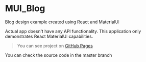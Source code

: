 # MUI_Blog
Blog design example created using React and MaterialUI

Actual app doesn't have any API functionality. This application only demonstrates React MaterialUI capabilities. 
> You can see project on [GitHub Pages](https://derper1337.github.io/MUI_Blog/) 

You can check the source code in the master branch
